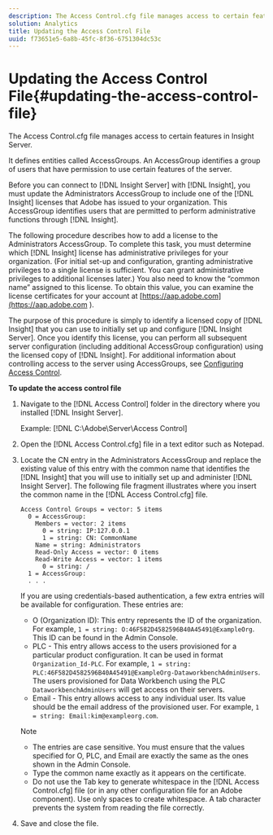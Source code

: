 ```yaml
---
description: The Access Control.cfg file manages access to certain features in Insight Server.
solution: Analytics
title: Updating the Access Control File
uuid: f73651e5-6a8b-45fc-8f36-6751304dc53c
---
```


# Updating the Access Control File{#updating-the-access-control-file}

The Access Control.cfg file manages access to certain features in Insight Server.

 It defines entities called AccessGroups. An AccessGroup identifies a group of users that have permission to use certain features of the server.

Before you can connect to [!DNL Insight Server] with [!DNL Insight], you must update the Administrators AccessGroup to include one of the [!DNL Insight] licenses that Adobe has issued to your organization. This AccessGroup identifies users that are permitted to perform administrative functions through [!DNL Insight].

The following procedure describes how to add a license to the Administrators AccessGroup. To complete this task, you must determine which [!DNL Insight] license has administrative privileges for your organization. (For initial set-up and configuration, granting administrative privileges to a single license is sufficient. You can grant administrative privileges to additional licenses later.) You also need to know the “common name” assigned to this license. To obtain this value, you can examine the license certificates for your account at [https://aap.adobe.com](https://aap.adobe.com ).

The purpose of this procedure is simply to identify a licensed copy of [!DNL Insight] that you can use to initially set up and configure [!DNL Insight Server]. Once you identify this license, you can perform all subsequent server configuration (including additional AccessGroup configuration) using the licensed copy of [!DNL Insight]. For additional information about controlling access to the server using AccessGroups, see [Configuring Access Control](../../../../home/c-inst-svr/c-admin-inst-svr/c-config-acs-ctrl/c-config-acs-ctrl.md#concept-ac385e870dbe4b57a72bf7266b60f93d).

**To update the access control file**

1. Navigate to the [!DNL Access Control] folder in the directory where you installed [!DNL Insight Server].

   Example: [!DNL C:\Adobe\Server\Access Control] 

1. Open the [!DNL Access Control.cfg] file in a text editor such as Notepad. 
1. Locate the CN entry in the Administrators AccessGroup and replace the existing value of this entry with the common name that identifies the [!DNL Insight] that you will use to initially set up and administer [!DNL Insight Server]. The following file fragment illustrates where you insert the common name in the [!DNL Access Control.cfg] file. 

   ```
   Access Control Groups = vector: 5 items 
     0 = AccessGroup: 
       Members = vector: 2 items 
         0 = string: IP:127.0.0.1 
         1 = string: CN: CommonName 
       Name = string: Administrators 
       Read-Only Access = vector: 0 items 
       Read-Write Access = vector: 1 items 
         0 = string: / 
     1 = AccessGroup: 
     . . . 
   
   ```

   If you are using credentials-based authentication, a few extra entries will be available for configuration. These entries are:

    * O (Organization ID): This entry represents the ID of the organization. For example, `1 = string: O:46F582D4582596B40A45491@ExampleOrg`. This ID can be found in the Admin Console. 
    * PLC - This entry allows access to the users provisioned for a particular product configuration. It can be used in format `Organization_Id-PLC`. For example, `1 = string: PLC:46F582D4582596B40A45491@ExampleOrg-DataworkbenchAdminUsers`. The users provisioned for Data Workbench using the PLC `DataworkbenchAdminUsers` will get access on their servers. 
    * Email - This entry allows access to any individual user. Its value should be the email address of the provisioned user. For example, `1 = string: Email:kim@exampleorg.com`.

   >[!NOTE]
   >
   >
   >    
   >    
   >    * The entries are case sensitive. You must ensure that the values specified for O, PLC, and Email are exactly the same as the ones shown in the Admin Console. 
   >    * Type the common name exactly as it appears on the certificate. 
   >    * Do not use the Tab key to generate whitespace in the [!DNL Access Control.cfg] file (or in any other configuration file for an Adobe component). Use only spaces to create whitespace. A tab character prevents the system from reading the file correctly. 
   >    
   >

1. Save and close the file.

